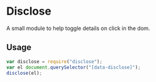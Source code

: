 # Disclose

A small module to help toggle details on click in the dom.

## Usage

```js
var disclose = require("disclose");
var el document.querySelector("[data-disclose]");
disclose(el);
```
